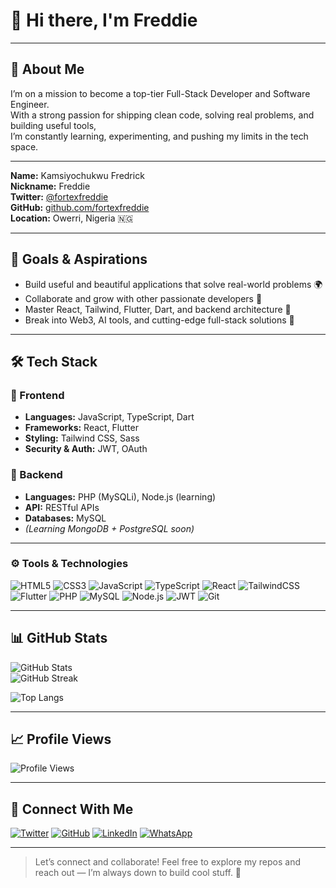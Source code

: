 # 👋 Hi there, I'm **Freddie**

---

## 📌 About Me

I’m on a mission to become a top-tier Full-Stack Developer and Software Engineer.  
With a strong passion for shipping clean code, solving real problems, and building useful tools,  
I’m constantly learning, experimenting, and pushing my limits in the tech space.

---

**Name:** Kamsiyochukwu Fredrick  
**Nickname:** Freddie  
**Twitter:** [@fortexfreddie](https://twitter.com/fortexfreddie)  
**GitHub:** [github.com/fortexfreddie](https://github.com/fortexfreddie)  
**Location:** Owerri, Nigeria 🇳🇬

---

## 🎯 Goals & Aspirations

- Build useful and beautiful applications that solve real-world problems 🌍  
- Collaborate and grow with other passionate developers 🤝  
- Master React, Tailwind, Flutter, Dart, and backend architecture 🧠  
- Break into Web3, AI tools, and cutting-edge full-stack solutions 🚀

---

## 🛠 Tech Stack

### 🚧 Frontend
- **Languages:** JavaScript, TypeScript, Dart  
- **Frameworks:** React, Flutter  
- **Styling:** Tailwind CSS, Sass  
- **Security & Auth:** JWT, OAuth  

### 🔧 Backend
- **Languages:** PHP (MySQLi), Node.js (learning)  
- **API:** RESTful APIs  
- **Databases:** MySQL  
- *(Learning MongoDB + PostgreSQL soon)*  

---

### ⚙️ Tools & Technologies

![HTML5](https://img.shields.io/badge/HTML5-E34F26?style=flat&logo=html5&logoColor=white)
![CSS3](https://img.shields.io/badge/CSS3-1572B6?style=flat&logo=css3&logoColor=white)
![JavaScript](https://img.shields.io/badge/JavaScript-F7DF1E?style=flat&logo=javascript&logoColor=black)
![TypeScript](https://img.shields.io/badge/TypeScript-007ACC?style=flat&logo=typescript&logoColor=white)
![React](https://img.shields.io/badge/React-20232A?style=flat&logo=react&logoColor=61DAFB)
![TailwindCSS](https://img.shields.io/badge/TailwindCSS-38B2AC?style=flat&logo=tailwind-css&logoColor=white)
![Flutter](https://img.shields.io/badge/Flutter-02569B?style=flat&logo=flutter&logoColor=white)
![PHP](https://img.shields.io/badge/PHP-777BB4?style=flat&logo=php&logoColor=white)
![MySQL](https://img.shields.io/badge/MySQL-4479A1?style=flat&logo=mysql&logoColor=white)
![Node.js](https://img.shields.io/badge/Node.js-339933?style=flat&logo=nodedotjs&logoColor=white)
![JWT](https://img.shields.io/badge/JWT-000000?style=flat&logo=JSON%20web%20tokens)
![Git](https://img.shields.io/badge/Git-F05032?style=flat&logo=git&logoColor=white)

---

## 📊 GitHub Stats

![GitHub Stats](https://github-readme-stats.vercel.app/api?username=fortexfreddie&show_icons=true&theme=radical&border_radius=10&cache_seconds=1800)  
![GitHub Streak](https://github-readme-streak-stats.herokuapp.com/?user=fortexfreddie&theme=radical&border_radius=10&cache_seconds=1800)

![Top Langs](https://github-readme-stats.vercel.app/api/top-langs/?username=fortexfreddie&layout=compact&theme=radical)

---

## 📈 Profile Views

![Profile Views](https://komarev.com/ghpvc/?username=fortexfreddie&label=Profile%20Views&color=0e75b6&style=flat)

---

## 📱 Connect With Me

[![Twitter](https://img.shields.io/badge/Twitter-%231DA1F2.svg?logo=twitter&logoColor=white&style=for-the-badge)](https://twitter.com/fortexfreddie)
[![GitHub](https://img.shields.io/badge/GitHub-%2312100E.svg?logo=github&logoColor=white&style=for-the-badge)](https://github.com/fortexfreddie)
[![LinkedIn](https://img.shields.io/badge/LinkedIn-%230077B5.svg?logo=linkedin&logoColor=white&style=for-the-badge)](https://www.linkedin.com/in/fred-kamsy-91685b295?utm_source=share&utm_campaign=share_via&utm_content=profile&utm_medium=android_app)
[![WhatsApp](https://img.shields.io/badge/WhatsApp-25D366?logo=whatsapp&logoColor=white&style=for-the-badge)](https://wa.me/2347085062472)

---

> Let’s connect and collaborate! Feel free to explore my repos and reach out — I’m always down to build cool stuff. 💬

